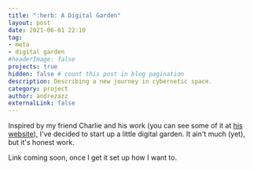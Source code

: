```yaml
---
title: ":herb: A Digital Garden"
layout: post
date: 2021-06-01 22:10
tag: 
- meta
- digital garden
#headerImage: false
projects: true
hidden: false # count this post in blog pagination
description: Describing a new journey in cybernetic space.
category: project
author: andrezazz
externalLink: false
---
```


Inspired by my friend Charlie and his work (you can see some of it at [his website](charlietrochlil.com)), I've decided to start up a little digital garden. It ain't much (yet), but it's honest work.

Link coming soon, once I get it set up how I want to.